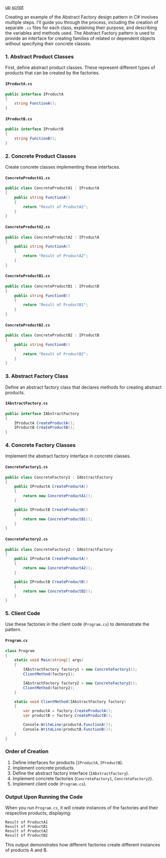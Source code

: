 [up](../README.md) [script](script/page01.md)

Creating an example of the Abstract Factory design pattern in C# involves multiple steps. I'll guide you through the process, including the creation of separate `.cs` files for each class, explaining their purpose, and describing the variables and methods used. The Abstract Factory pattern is used to provide an interface for creating families of related or dependent objects without specifying their concrete classes.

### 1. Abstract Product Classes
First, define abstract product classes. These represent different types of products that can be created by the factories.

#### `IProductA.cs`
```csharp
public interface IProductA
{
    string FunctionA();
}
```

#### `IProductB.cs`
```csharp
public interface IProductB
{
    string FunctionB();
}
```

### 2. Concrete Product Classes
Create concrete classes implementing these interfaces.

#### `ConcreteProductA1.cs`
```csharp
public class ConcreteProductA1 : IProductA
{
    public string FunctionA()
    {
        return "Result of ProductA1";
    }
}
```

#### `ConcreteProductA2.cs`
```csharp
public class ConcreteProductA2 : IProductA
{
    public string FunctionA()
    {
        return "Result of ProductA2";
    }
}
```

#### `ConcreteProductB1.cs`
```csharp
public class ConcreteProductB1 : IProductB
{
    public string FunctionB()
    {
        return "Result of ProductB1";
    }
}
```

#### `ConcreteProductB2.cs`
```csharp
public class ConcreteProductB2 : IProductB
{
    public string FunctionB()
    {
        return "Result of ProductB2";
    }
}
```

### 3. Abstract Factory Class
Define an abstract factory class that declares methods for creating abstract products.

#### `IAbstractFactory.cs`
```csharp
public interface IAbstractFactory
{
    IProductA CreateProductA();
    IProductB CreateProductB();
}
```

### 4. Concrete Factory Classes
Implement the abstract factory interface in concrete classes.

#### `ConcreteFactory1.cs`
```csharp
public class ConcreteFactory1 : IAbstractFactory
{
    public IProductA CreateProductA()
    {
        return new ConcreteProductA1();
    }

    public IProductB CreateProductB()
    {
        return new ConcreteProductB1();
    }
}
```

#### `ConcreteFactory2.cs`
```csharp
public class ConcreteFactory2 : IAbstractFactory
{
    public IProductA CreateProductA()
    {
        return new ConcreteProductA2();
    }

    public IProductB CreateProductB()
    {
        return new ConcreteProductB2();
    }
}
```

### 5. Client Code
Use these factories in the client code (`Program.cs`) to demonstrate the pattern.

#### `Program.cs`
```csharp
class Program
{
    static void Main(string[] args)
    {
        IAbstractFactory factory1 = new ConcreteFactory1();
        ClientMethod(factory1);

        IAbstractFactory factory2 = new ConcreteFactory2();
        ClientMethod(factory2);
    }

    static void ClientMethod(IAbstractFactory factory)
    {
        var productA = factory.CreateProductA();
        var productB = factory.CreateProductB();

        Console.WriteLine(productA.FunctionA());
        Console.WriteLine(productB.FunctionB());
    }
}
```

### Order of Creation
1. Define interfaces for products (`IProductA`, `IProductB`).
2. Implement concrete products.
3. Define the abstract factory interface (`IAbstractFactory`).
4. Implement concrete factories (`ConcreteFactory1`, `ConcreteFactory2`).
5. Implement client code (`Program.cs`).

### Output Upon Running the Code
When you run `Program.cs`, it will create instances of the factories and their respective products, displaying:

```
Result of ProductA1
Result of ProductB1
Result of ProductA2
Result of ProductB2
```

This output demonstrates how different factories create different instances of products A and B.
